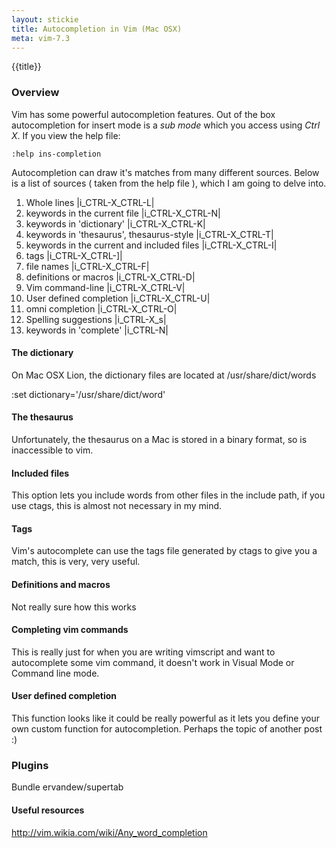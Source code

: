 ```yaml
---
layout: stickie
title: Autocompletion in Vim (Mac OSX)
meta: vim-7.3
---
```


{{title}}

### Overview

Vim has some powerful autocompletion features. Out of the box autocompletion for insert mode is a *sub mode* which you access using *Ctrl X*. If you view the help file:

    :help ins-completion

Autocompletion can draw it's matches from many different sources. Below is a list of sources ( taken from the help file ), which I am going to delve into.

1. Whole lines						|i_CTRL-X_CTRL-L|
2. keywords in the current file				|i_CTRL-X_CTRL-N|
3. keywords in 'dictionary'				|i_CTRL-X_CTRL-K|
4. keywords in 'thesaurus', thesaurus-style		|i_CTRL-X_CTRL-T|
5. keywords in the current and included files		|i_CTRL-X_CTRL-I|
6. tags							|i_CTRL-X_CTRL-]|
7. file names						|i_CTRL-X_CTRL-F|
8. definitions or macros				|i_CTRL-X_CTRL-D|
9. Vim command-line					|i_CTRL-X_CTRL-V|
10. User defined completion				|i_CTRL-X_CTRL-U|
11. omni completion					|i_CTRL-X_CTRL-O|
12. Spelling suggestions				|i_CTRL-X_s|
13. keywords in 'complete'				|i_CTRL-N|

#### The dictionary
On Mac OSX Lion, the dictionary files are located at
  /usr/share/dict/words

  :set dictionary='/usr/share/dict/word'

#### The thesaurus
Unfortunately, the thesaurus on a Mac is stored in a binary format, so is inaccessible to vim.

#### Included files
This option lets you include words from other files in the include path, if you use ctags, this is almost not necessary in my mind.

#### Tags
Vim's autocomplete can use the tags file generated by ctags to give you a match, this is very, very useful.

#### Definitions and macros
Not really sure how this works

#### Completing vim commands
This is really just for when you are writing vimscript and want to autocomplete some vim command, it doesn't work in Visual Mode or Command line mode.

#### User defined completion
This function looks like it could be really powerful as it lets you define your own custom function for autocompletion. Perhaps the topic of another post :)

### Plugins
  Bundle ervandew/supertab

#### Useful resources
http://vim.wikia.com/wiki/Any_word_completion
